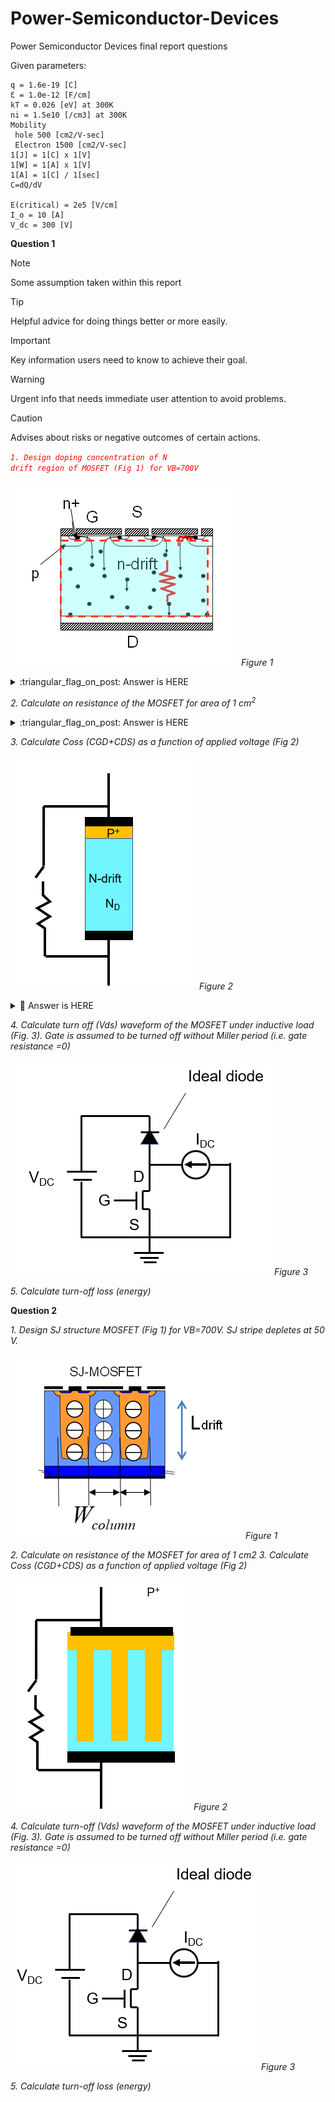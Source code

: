 # Power-Semiconductor-Devices
Power Semiconductor Devices final report questions

Given parameters:

    q = 1.6e-19 [C]
    Ɛ = 1.0e-12 [F/cm]
    kT = 0.026 [eV] at 300K
    ni = 1.5e10 [/cm3] at 300K
    Mobility
     hole 500 [cm2/V-sec]
     Electron 1500 [cm2/V-sec]
    1[J] = 1[C] x 1[V]
    1[W] = 1[A] x 1[V]
    1[A] = 1[C] / 1[sec]
    C=dQ/dV
    
    E(critical) = 2e5 [V/cm]
    I_o = 10 [A]
    V_dc = 300 [V]

**Question 1**


> [!NOTE]
> Some assumption taken within this report

> [!TIP]
> Helpful advice for doing things better or more easily.

> [!IMPORTANT]
> Key information users need to know to achieve their goal.

> [!WARNING]
> Urgent info that needs immediate user attention to avoid problems.

> [!CAUTION]
> Advises about risks or negative outcomes of certain actions.

<code style="color : red">_1.  Design doping concentration of N drift region of MOSFET (Fig 1) for VB=700V_</code>

![](/figures/figure1-1.png)
*Figure 1*


<details>
<summary>:triangular_flag_on_post: Answer is HERE</summary>

### Equation
$N_D = \frac{E_{\text{crit}}^2 \cdot \varepsilon}{2 \cdot q \cdot V_B}$

### Answer
$N_D = 1.78 \times 10^{14} \ \text{[cm}^{-3}\text{]}$
</details>


_2.  Calculate on resistance of the MOSFET for area of 1 cm<sup>2</sup>_

<details>
<summary>:triangular_flag_on_post: Answer is HERE</summary>

### Equations
$R_{\text{drift}} = \frac{4 V_B^2}{\mu_n \varepsilon_{\text{Si}} E_{\text{crit}}^3} \ [\Omega]$

or

$L_{\text{drift}} = \frac{2 V_B}{E_{\text{crit}}} \ [\mathrm{cm}]$

$R_{\text{on, drift}} = \frac{L_{\text{drift}}}{q \mu_n N_D A} \ [\Omega]$

### Answer

$R_{\text{drift}} = 163.333 \ \mathrm{m}\Omega \cdot \mathrm{cm}^2$

$R_{\text{on, drift}} = 163.333 \ \mathrm{m}\Omega \cdot \mathrm{cm}^2$

result is SAME.

</details>




_3.  Calculate Coss (CGD+CDS) as a function of applied voltage (Fig 2)_

![](/figures/figure1-2.png)
*Figure 2*

<details>
<summary>🚩 Answer is HERE</summary>

### NA = ND:

Assuming symmetric doping concentration for the P and N sides of the diode/junction, so acceptor doping $N_A$ equals donor doping $N_D$.

### Built-in voltage $V_{bi}$:

$V_{bi} = \frac{k T}{q} \ln \left(\frac{N_D N_A}{n_i^2}\right)$

- $k$: Boltzmann constant  
- $T$: Temperature (Kelvin)  
- $q$: Electron charge  
- $n_i$: Intrinsic carrier concentration  

This voltage represents the built-in potential across the depletion region.

### Depletion width $W$:

$W = \sqrt{\frac{2 \varepsilon_{Si} (V_{bi} + V_{DS})}{q N_D}}$

- $\varepsilon_{Si}$: Permittivity of silicon  
- $V_{DS}$: Applied drain-to-source voltage  
- $N_D$: Doping concentration  

This formula calculates how the depletion region width changes with applied voltage.

### Depletion capacitance $C_{DS}$:

$C_{DS} = \frac{\varepsilon_{Si} A}{W}$

- $A$: Area of the junction  

Represents the capacitance due to the depletion region, inversely proportional to the depletion width.

### Output capacitance $C_{oss}$:

$C_{oss} = C_{GD} + C_{DS}$

Here $C_{GD}$ is gate-drain capacitance we assume without the miller period, which in your simplified model equals $C_{DS}$, so

$C_{oss} = C_{DS}$

![Figure Coss VS Vds](/figures/planar-Coss.jpg)
*Figure Coss VS Vds*


###Coss values at specific Vds:

|Vds|Coss|
|:---|:---|
|At Vds = 100 V|Coss = 0.3769 nF|
|At Vds = 200 V|Coss = 0.2669 nF|
|At Vds = 300 V|Coss = 0.2180 nF|


</details>



_4.  Calculate turn off (Vds) waveform of the MOSFET under inductive load (Fig. 3). Gate is assumed to be turned off without Miller period (i.e. gate resistance =0)_

![figure 3](/figures/figure1-3.png)
*Figure 3*

_5.  Calculate turn-off loss (energy)_




**Question 2**

_1.  Design SJ structure MOSFET (Fig 1) for VB=700V. SJ stripe depletes at 50 V._

![](/figures/figure2-1.png)
*Figure 1*

_2.  Calculate on resistance of the MOSFET for area of 1 cm2_
_3.  Calculate Coss (CGD+CDS) as a function of applied voltage (Fig 2)_

![](/figures/figure2-2.png)
*Figure 2*

_4.  Calculate turn-off (Vds) waveform of the MOSFET under inductive load (Fig. 3). Gate is assumed to be turned off without Miller period (i.e. gate resistance =0)_

![](/figures/figure2-3.png)
*Figure 3*

_5.  Calculate turn-off loss (energy)_

